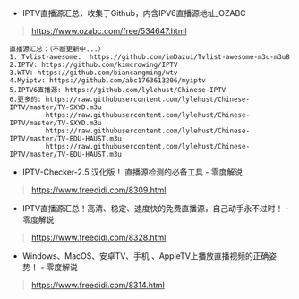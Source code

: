 - IPTV直播源汇总，收集于Github，内含IPV6直播源地址_OZABC
> https://www.ozabc.com/free/534647.html

```
直播源汇总：（不断更新中...）
1. Tvlist-awesome:  https://github.com/imDazui/Tvlist-awesome-m3u-m3u8
2.IPTV: https://github.com/kimcrowing/IPTV
3.WTV: https://github.com/biancangming/wtv
4.Myiptv: https://github.com/abc1763613206/myiptv
5.IPTV6直播源: https://github.com/lylehust/Chinese-IPTV
6.更多的: https://raw.githubusercontent.com/lylehust/Chinese-IPTV/master/TV-SXYD.m3u
         https://raw.githubusercontent.com/lylehust/Chinese-IPTV/master/TV-SXYD.m3u
         https://raw.githubusercontent.com/lylehust/Chinese-IPTV/master/TV-EDU-HAUST.m3u
         https://raw.githubusercontent.com/lylehust/Chinese-IPTV/master/TV-EDU-HAUST.m3u
```
- IPTV-Checker-2.5 汉化版！ 直播源检测的必备工具 - 零度解说
> https://www.freedidi.com/8309.html

- IPTV直播源汇总！高清、稳定、速度快的免费直播源，自己动手永不过时！ - 零度解说
> https://www.freedidi.com/8328.html

- Windows、MacOS、安卓TV、手机 、AppleTV上播放直播视频的正确姿势！ - 零度解说
> https://www.freedidi.com/8314.html
